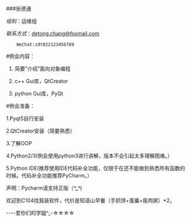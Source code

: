 ###张德通

*组别*：运维组

*联系方式*：detong.chang@foxmail.com

		WeChat:zdt022123456789

#例会内容：
1. 简要“介绍”面向对象编程

2. c++ Gui库，QtCreator

3. python Gui库，PyQt

#例会准备：

1.Pyqt5自行安装

2.QtCreator安装（简要熟悉）

3.了解OOP

4.Python2/3(例会使用python3进行讲解，版本不会引起太多理解困难。）

5.Python IDE(推荐使用IDE代码补全功能，仅限于在还不能做到熟悉所有函数的时候。代码补全功能推荐PyCharm。）

声明：Pycharm请支持正版（***^_^***)

欢迎到C104找我装软件，代价是知语山早餐（手抓饼+蛋羹+瘦肉粥）*2。

----爱你们的学姐^_-☆☆☆☆
